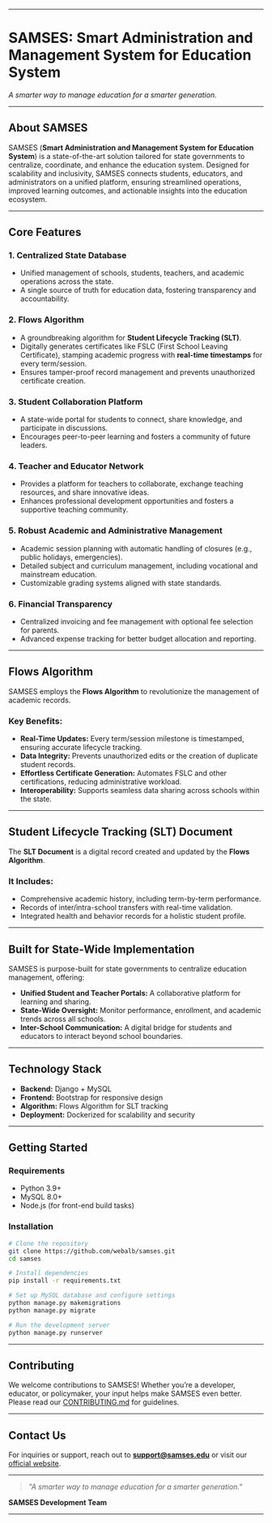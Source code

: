 
---

# **SAMSES: Smart Administration and Management System for Education System**  

*A smarter way to manage education for a smarter generation.*  

---  

## **About SAMSES**  

SAMSES (**Smart Administration and Management System for Education System**) is a state-of-the-art solution tailored for state governments to centralize, coordinate, and enhance the education system. Designed for scalability and inclusivity, SAMSES connects students, educators, and administrators on a unified platform, ensuring streamlined operations, improved learning outcomes, and actionable insights into the education ecosystem.  

---  

## **Core Features**  

### **1. Centralized State Database**  
- Unified management of schools, students, teachers, and academic operations across the state.  
- A single source of truth for education data, fostering transparency and accountability.  

### **2. Flows Algorithm**  
- A groundbreaking algorithm for **Student Lifecycle Tracking (SLT)**.  
- Digitally generates certificates like FSLC (First School Leaving Certificate), stamping academic progress with **real-time timestamps** for every term/session.  
- Ensures tamper-proof record management and prevents unauthorized certificate creation.  

### **3. Student Collaboration Platform**  
- A state-wide portal for students to connect, share knowledge, and participate in discussions.  
- Encourages peer-to-peer learning and fosters a community of future leaders.  

### **4. Teacher and Educator Network**  
- Provides a platform for teachers to collaborate, exchange teaching resources, and share innovative ideas.  
- Enhances professional development opportunities and fosters a supportive teaching community.  

### **5. Robust Academic and Administrative Management**  
- Academic session planning with automatic handling of closures (e.g., public holidays, emergencies).  
- Detailed subject and curriculum management, including vocational and mainstream education.  
- Customizable grading systems aligned with state standards.  

### **6. Financial Transparency**  
- Centralized invoicing and fee management with optional fee selection for parents.  
- Advanced expense tracking for better budget allocation and reporting.  

---  

## **Flows Algorithm**  

SAMSES employs the **Flows Algorithm** to revolutionize the management of academic records.  
### Key Benefits:  
- **Real-Time Updates:** Every term/session milestone is timestamped, ensuring accurate lifecycle tracking.  
- **Data Integrity:** Prevents unauthorized edits or the creation of duplicate student records.  
- **Effortless Certificate Generation:** Automates FSLC and other certifications, reducing administrative workload.  
- **Interoperability:** Supports seamless data sharing across schools within the state.  

---  

## **Student Lifecycle Tracking (SLT) Document**  

The **SLT Document** is a digital record created and updated by the **Flows Algorithm**.  
### It Includes:  
- Comprehensive academic history, including term-by-term performance.  
- Records of inter/intra-school transfers with real-time validation.  
- Integrated health and behavior records for a holistic student profile.  

---  

## **Built for State-Wide Implementation**  

SAMSES is purpose-built for state governments to centralize education management, offering:  
- **Unified Student and Teacher Portals:** A collaborative platform for learning and sharing.  
- **State-Wide Oversight:** Monitor performance, enrollment, and academic trends across all schools.  
- **Inter-School Communication:** A digital bridge for students and educators to interact beyond school boundaries.  

---  

## **Technology Stack**  

- **Backend:** Django + MySQL  
- **Frontend:** Bootstrap for responsive design  
- **Algorithm:** Flows Algorithm for SLT tracking  
- **Deployment:** Dockerized for scalability and security  

---  

## **Getting Started**  

### **Requirements**  
- Python 3.9+  
- MySQL 8.0+  
- Node.js (for front-end build tasks)  

### **Installation**  
```bash  
# Clone the repository  
git clone https://github.com/webalb/samses.git  
cd samses  

# Install dependencies  
pip install -r requirements.txt  

# Set up MySQL database and configure settings  
python manage.py makemigrations  
python manage.py migrate  

# Run the development server  
python manage.py runserver  
```  

---  

## **Contributing**  

We welcome contributions to SAMSES! Whether you’re a developer, educator, or policymaker, your input helps make SAMSES even better. Please read our [CONTRIBUTING.md](CONTRIBUTING.md) for guidelines.  

---  

## **Contact Us**  

For inquiries or support, reach out to **support@samses.edu** or visit our [official website](https://www.samses.edu).  

---  

> *"A smarter way to manage education for a smarter generation."*  

**SAMSES Development Team**  

---  